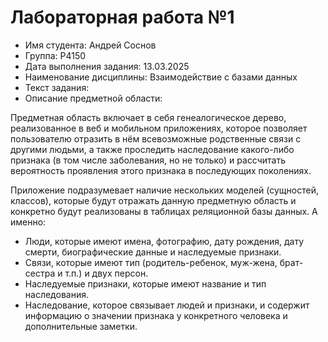 # Лабораторная работа №1

* Имя студента: Андрей Соснов
* Группа: P4150
* Дата выполнения задания: 13.03.2025
* Наименование дисциплины: Взаимодействие с базами данных
* Текст задания:
* Описание предметной области:

Предметная область включает в себя генеалогическое дерево, реализованное в веб и мобильном приложениях, которое позволяет пользователю отразить в нём всевозможные родственные связи с другими людьми, а также проследить наследование какого-либо признака (в том числе заболевания, но не только) и рассчитать вероятность проявления этого признака в последующих поколениях.

Приложение подразумевает наличие нескольких моделей (сущностей, классов), которые будут отражать данную предметную область и конкретно будут реализованы в таблицах реляционной базы данных. А именно:

* Люди, которые имеют имена, фотографию, дату рождения, дату смерти, биографические данные и наследуемые признаки.
* Связи, которые имеют тип (родитель-ребенок, муж-жена, брат-сестра и т.п.) и двух персон.
* Наследуемые признаки, которые имеют название и тип наследования.
* Наследование, которое связывает людей и признаки, и содержит информацию о значении признака у конкретного человека и дополнительные заметки.
